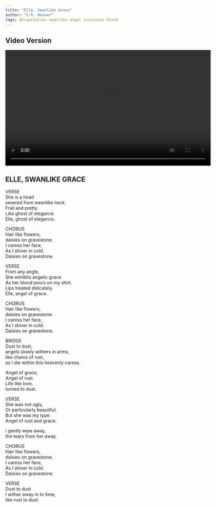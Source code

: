 ```yaml
---
title: "Elle, Swanlike Grace"
author: "S.R. Weaver"
tags: decapitation swanlike angel innucuous blood
---
```

## Video Version
<center><video width="640px" height="360px" controls>
  <source src="https://lwflouisa.github.io/NewPoetry/videos/ElleSwanlikeGrace.mp4" type="video/mp4">

  Your browser does not support the video tag.
</video></center>

## ELLE, SWANLIKE GRACE
VERSE<br />
She is a head<br />
severed from swanlike neck.<br />
Frail and pretty.<br />
Like ghost of elegance.<br />
Elle, ghost of elegance.

CHORUS<br />
Hair like flowers,<br />
daisies on gravestone.<br />
I caress her face,<br />
As I shiver in cold.<br />
Daisies on gravestone.

VERSE<br />
From any angle,<br />
She exhibits angelic grace.<br />
As her blood pours on my shirt.<br />
Lips treated delicately.<br />
Elle, angel of grace.

CHORUS<br />
Hair like flowers,<br />
daisies on gravestone.<br />
I caress her face,<br />
As I shiver in cold.<br />
Daisies on gravestone.

BRIDGE<br />
Dust to dust,<br />
angels slowly withers in arms,<br />
like chains of rust,<br />
as I die within this heavenly caress.

Angel of grace,<br />
Angel of rust.<br />
Life like love,<br />
turned to dust.

VERSE<br />
She was not ugly,<br />
Or particularly beautiful.<br />
But she was my type.<br />
Angel of rust and grace.

I gently wipe away,<br />
the tears from her away.

CHORUS<br />
Hair like flowers,<br />
daisies on gravestone.<br />
I caress her face,<br />
As I shiver in cold.<br />
Daisies on gravestone.

VERSE<br />
Dust to dust<br />
I wither away in to time,<br />
like rust to dust.
